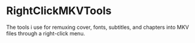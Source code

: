 # RightClickMKVTools
The tools i use for remuxing cover, fonts, subtitles, and chapters into MKV files through a right-click menu.
